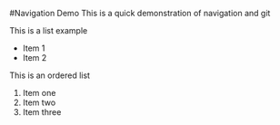 #Navigation Demo
This is a quick demonstration of navigation and git

This is a list example
* Item 1
* Item 2

This is an ordered list

1. Item one
2. Item two
3. Item three
